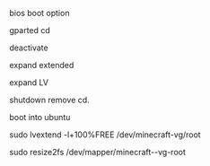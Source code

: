 bios boot option

gparted cd

deactivate

expand extended

expand LV

shutdown remove cd.

boot into ubuntu

sudo lvextend -l+100%FREE /dev/minecraft-vg/root

sudo resize2fs /dev/mapper/minecraft--vg-root


